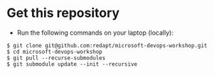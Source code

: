 # Get this repository

* Run the following commands on your laptop (locally):
```
$ git clone git@github.com:redapt/microsoft-devops-workshop.git
$ cd microsoft-devops-workshop
$ git pull --recurse-submodules
$ git submodule update --init --recursive
```
